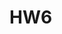 <!--
 * @Author: zhanghao
 * @Date: 2022-09-20 12:59:49
 * @LastEditTime: 2022-09-20 12:59:49
 * @FilePath: /hao_slambook2/ch6/hw6.md
 * @Description: 
-->
# HW6
